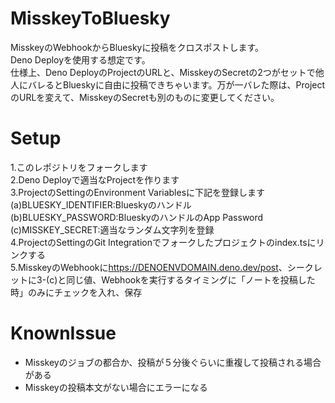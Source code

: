 # MisskeyToBluesky
MisskeyのWebhookからBlueskyに投稿をクロスポストします。<br>
Deno Deployを使用する想定です。<br>
仕様上、Deno DeployのProjectのURLと、MisskeyのSecretの2つがセットで他人にバレるとBlueskyに自由に投稿できちゃいます。万が一バレた際は、ProjectのURLを変えて、MisskeyのSecretも別のものに変更してください。<br>

# Setup
1.このレポジトリをフォークします<br>
2.Deno Deployで適当なProjectを作ります<br>
3.ProjectのSettingのEnvironment Variablesに下記を登録します<br>
(a)BLUESKY_IDENTIFIER:Blueskyのハンドル<br>
(b)BLUESKY_PASSWORD:BlueskyのハンドルのApp Password<br>
(c)MISSKEY_SECRET:適当なランダム文字列を登録<br>
4.ProjectのSettingのGit Integrationでフォークしたプロジェクトのindex.tsにリンクする<br>
5.MisskeyのWebhookに<a href="https://DENOENVDOMAIN.deno.dev/post">https://DENOENVDOMAIN.deno.dev/post</a>、シークレットに3-(c)と同じ値、Webhookを実行するタイミングに「ノートを投稿した時」のみにチェックを入れ、保存


# KnownIssue
- Misskeyのジョブの都合か、投稿が５分後ぐらいに重複して投稿される場合がある
- Misskeyの投稿本文がない場合にエラーになる
